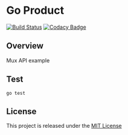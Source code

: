 # Go Product
[![Build Status](https://travis-ci.org/nmuzychuk/go-product.svg?branch=master)](https://travis-ci.org/nmuzychuk/go-product)
[![Codacy Badge](https://api.codacy.com/project/badge/Grade/277f635f2c554d26917147c76f523cc7)](https://www.codacy.com/app/nmuzychuk/go-product)

## Overview
Mux API example

## Test
```
go test
```

## License
This project is released under the [MIT License](LICENSE.txt)
